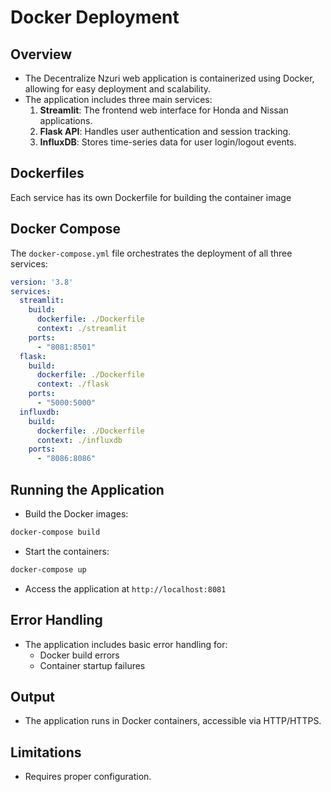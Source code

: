 # Docker Deployment

## Overview
* The Decentralize Nzuri web application is containerized using Docker, allowing for easy deployment and scalability. 
* The application includes three main services:
    1. **Streamlit**: The frontend web interface for Honda and Nissan applications.
    2. **Flask API**: Handles user authentication and session tracking.
    3. **InfluxDB**: Stores time-series data for user login/logout events.

## Dockerfiles
Each service has its own Dockerfile for building the container image

## Docker Compose
The `docker-compose.yml` file orchestrates the deployment of all three services:
```yaml
version: '3.8'
services:
  streamlit:
    build:
      dockerfile: ./Dockerfile
      context: ./streamlit
    ports:
      - "8081:8501"
  flask:
    build:
      dockerfile: ./Dockerfile
      context: ./flask
    ports:
      - "5000:5000"
  influxdb:
    build:
      dockerfile: ./Dockerfile
      context: ./influxdb
    ports:
      - "8086:8086"
```

## Running the Application
- Build the Docker images:
```bash
docker-compose build
```
- Start the containers:
```bash
docker-compose up
```
- Access the application at `http://localhost:8081`

## Error Handling
- The application includes basic error handling for:
    - Docker build errors
    - Container startup failures

## Output
- The application runs in Docker containers, accessible via HTTP/HTTPS.

## Limitations
- Requires proper configuration.